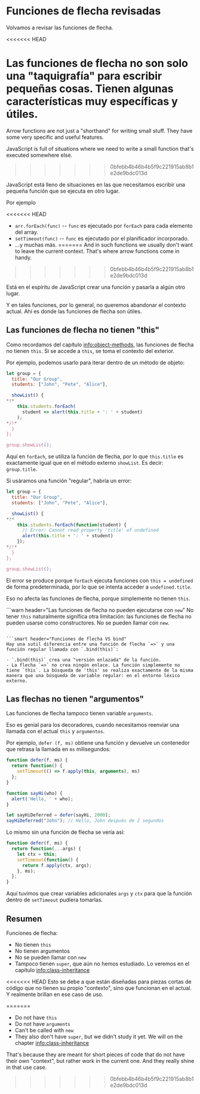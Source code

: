 # Funciones de flecha revisadas

Volvamos a revisar las funciones de flecha.

<<<<<<< HEAD

Las funciones de flecha no son solo una "taquigrafía" para escribir pequeñas cosas. Tienen algunas características muy específicas y útiles.
=======
Arrow functions are not just a "shorthand" for writing small stuff. They have some very specific and useful features.

JavaScript is full of situations where we need to write a small function that's executed somewhere else.
>>>>>>> 0bfebb4b46b4b5f9c221915ab8b1e2de9bdc013d

JavaScript está lleno de situaciones en las que necesitamos escribir una pequeña función que se ejecuta en otro lugar.


Por ejemplo

<<<<<<< HEAD
- `arr.forEach(func)` -- `func` es ejecutado por `forEach` para cada elemento del array.
- `setTimeout(func)` -- `func` es ejecutado por el planificador incorporado.
- ...y muchas más.
=======
And in such functions we usually don't want to leave the current context. That's where arrow functions come in handy.
>>>>>>> 0bfebb4b46b4b5f9c221915ab8b1e2de9bdc013d

Está en el espíritu de JavaScript crear una función y pasarla a algún otro lugar.


Y en tales funciones, por lo general, no queremos abandonar el contexto actual. Ahí es donde las funciones de flecha son útiles.


## Las funciones de flecha no tienen "this"

Como recordamos del capítulo <info:object-methods>, las funciones de flecha no tienen `this`. Si se accede a `this`, se toma el contexto del exterior.

Por ejemplo, podemos usarlo para iterar dentro de un método de objeto:

```js run
let group = {
  title: "Our Group",
  students: ["John", "Pete", "Alice"],

  showList() {
*!*
    this.students.forEach(
      student => alert(this.title + ': ' + student)
    );
*/!*
  }
};

group.showList();
```

Aquí en `forEach`, se utiliza la función de flecha, por lo que `this.title` es exactamente igual que en el método externo `showList`. Es decir: `group.title`.

Si usáramos una función "regular", habría un error:

```js run
let group = {
  title: "Our Group",
  students: ["John", "Pete", "Alice"],

  showList() {
*!*
    this.students.forEach(function(student) {
      // Error: Cannot read property 'title' of undefined
      alert(this.title + ': ' + student)
    });
*/!*
  }
};

group.showList();
```

El error se produce porque `forEach` ejecuta funciones con `this = undefined` de forma predeterminada, por lo que se intenta acceder a `undefined.title`.

Eso no afecta las funciones de flecha, porque simplemente no tienen `this`.

```warn header="Las funciones de flecha no pueden ejecutarse con `new`"
No tener `this` naturalmente significa otra limitación: las funciones de flecha no pueden usarse como constructores. No se pueden llamar con `new`.
```

```smart header="Funciones de flecha VS bind"
Hay una sutil diferencia entre una función de flecha `=>` y una función regular llamada con `.bind(this)`:

- `.bind(this)` crea una "versión enlazada" de la función.
- La flecha `=>` no crea ningún enlace. La función simplemente no tiene `this`. La búsqueda de 'this' se realiza exactamente de la misma manera que una búsqueda de variable regular: en el entorno léxico externo.
```

## Las flechas no tienen "argumentos"

Las funciones de flecha tampoco tienen variable `arguments`.

Eso es genial para los decoradores, cuando necesitamos reenviar una llamada con el actual `this` y `argumentos`.

Por ejemplo, `defer (f, ms)` obtiene una función y devuelve un contenedor que retrasa la llamada en `ms` milisegundos:

```js run
function defer(f, ms) {
  return function() {
    setTimeout(() => f.apply(this, arguments), ms)
  };
}

function sayHi(who) {
  alert('Hello, ' + who);
}

let sayHiDeferred = defer(sayHi, 2000);
sayHiDeferred("John"); // Hello, John después de 2 segundos
```

Lo mismo sin una función de flecha se vería así:

```js
function defer(f, ms) {
  return function(...args) {
    let ctx = this;
    setTimeout(function() {
      return f.apply(ctx, args);
    }, ms);
  };
}
```

Aquí tuvimos que crear variables adicionales `args` y `ctx` para que la función dentro de `setTimeout` pudiera tomarlas.

## Resumen

Funciones de flecha:


- No tienen `this`
- No tienen argumentos
- No se pueden llamar con `new`
- Tampoco tienen `super`, que aún no hemos estudiado. Lo veremos en el capítulo <info:class-inheritance>

<<<<<<< HEAD
Esto se debe a que están diseñadas para piezas cortas de código que no tienen su propio "contexto", sino que funcionan en el actual. Y realmente brillan en ese caso de uso.

=======
- Do not have `this`
- Do not have `arguments`
- Can't be called with `new`
- They also don't have `super`, but we didn't study it yet. We will on the chapter <info:class-inheritance>

That's because they are meant for short pieces of code that do not have their own "context", but rather work in the current one. And they really shine in that use case.
>>>>>>> 0bfebb4b46b4b5f9c221915ab8b1e2de9bdc013d
